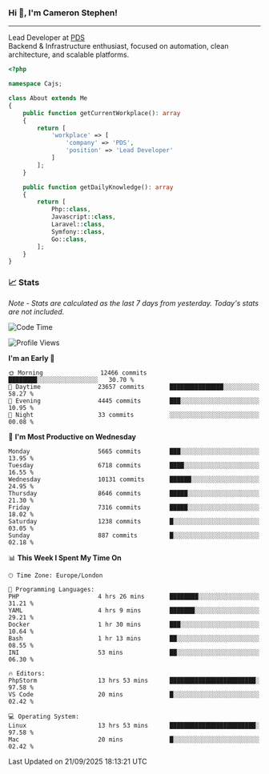 ### Hi 👋, I'm Cameron Stephen!

---

Lead Developer at [PDS](https://prindatasolutions.co.uk)  
Backend & Infrastructure enthusiast, focused on automation, clean architecture, and scalable platforms.


```php
<?php

namespace Cajs;

class About extends Me
{
    public function getCurrentWorkplace(): array
    {
        return [
            'workplace' => [
                'company' => 'PDS',
                'position' => 'Lead Developer'
            ]
        ];
    }

    public function getDailyKnowledge(): array
    {
        return [
            Php::class,
            Javascript::class,
            Laravel::class,
            Symfony::class,
            Go::class,
        ];
    }
}
```

### 📈 Stats
<p><em>Note - Stats are calculated as the last 7 days from yesterday. Today's stats are not included.</em></p>


<!--START_SECTION:waka-->
![Code Time](http://img.shields.io/badge/Code%20Time-4%2C713%20hrs%2019%20mins-blue)

![Profile Views](http://img.shields.io/badge/Profile%20Views-0-blue)

**I'm an Early 🐤** 

```text
🌞 Morning                12466 commits       ████████░░░░░░░░░░░░░░░░░   30.70 % 
🌆 Daytime                23657 commits       ███████████████░░░░░░░░░░   58.27 % 
🌃 Evening                4445 commits        ███░░░░░░░░░░░░░░░░░░░░░░   10.95 % 
🌙 Night                  33 commits          ░░░░░░░░░░░░░░░░░░░░░░░░░   00.08 % 
```
📅 **I'm Most Productive on Wednesday** 

```text
Monday                   5665 commits        ███░░░░░░░░░░░░░░░░░░░░░░   13.95 % 
Tuesday                  6718 commits        ████░░░░░░░░░░░░░░░░░░░░░   16.55 % 
Wednesday                10131 commits       ██████░░░░░░░░░░░░░░░░░░░   24.95 % 
Thursday                 8646 commits        █████░░░░░░░░░░░░░░░░░░░░   21.30 % 
Friday                   7316 commits        █████░░░░░░░░░░░░░░░░░░░░   18.02 % 
Saturday                 1238 commits        █░░░░░░░░░░░░░░░░░░░░░░░░   03.05 % 
Sunday                   887 commits         █░░░░░░░░░░░░░░░░░░░░░░░░   02.18 % 
```


📊 **This Week I Spent My Time On** 

```text
🕑︎ Time Zone: Europe/London

💬 Programming Languages: 
PHP                      4 hrs 26 mins       ████████░░░░░░░░░░░░░░░░░   31.21 % 
YAML                     4 hrs 9 mins        ███████░░░░░░░░░░░░░░░░░░   29.21 % 
Docker                   1 hr 30 mins        ███░░░░░░░░░░░░░░░░░░░░░░   10.64 % 
Bash                     1 hr 13 mins        ██░░░░░░░░░░░░░░░░░░░░░░░   08.55 % 
INI                      53 mins             ██░░░░░░░░░░░░░░░░░░░░░░░   06.30 % 

🔥 Editors: 
PhpStorm                 13 hrs 53 mins      ████████████████████████░   97.58 % 
VS Code                  20 mins             █░░░░░░░░░░░░░░░░░░░░░░░░   02.42 % 

💻 Operating System: 
Linux                    13 hrs 53 mins      ████████████████████████░   97.58 % 
Mac                      20 mins             █░░░░░░░░░░░░░░░░░░░░░░░░   02.42 % 
```


 Last Updated on 21/09/2025 18:13:21 UTC
<!--END_SECTION:waka-->
